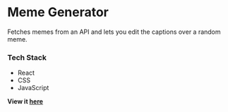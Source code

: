 # Meme Generator

Fetches memes from an API and lets you edit the captions over a random meme.

### Tech Stack 
 - React
 - CSS
 - JavaScript

**View it [here](https://mymemegenapp.netlify.app/)**

